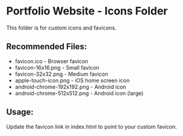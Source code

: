 # Portfolio Website - Icons Folder

This folder is for custom icons and favicons.

## Recommended Files:
- favicon.ico - Browser favicon
- favicon-16x16.png - Small favicon
- favicon-32x32.png - Medium favicon
- apple-touch-icon.png - iOS home screen icon
- android-chrome-192x192.png - Android icon
- android-chrome-512x512.png - Android icon (large)

## Usage:
Update the favicon link in index.html to point to your custom favicon.
